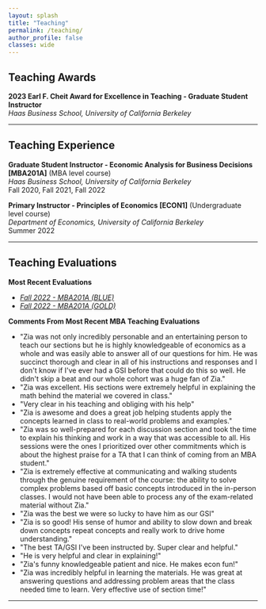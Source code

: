 ```yaml
---
layout: splash
title: "Teaching"
permalink: /teaching/
author_profile: false
classes: wide
---
```


**Teaching Awards**
-----

**2023 Earl F. Cheit Award for Excellence in Teaching - Graduate Student Instructor**\
*Haas Business School, University of California Berkeley*


-----

**Teaching Experience**
-----

**Graduate Student Instructor - Economic Analysis for Business Decisions [MBA201A]** (MBA level course)\
*Haas Business School, University of California Berkeley*\
Fall 2020, Fall 2021, Fall 2022

**Primary Instructor - Principles of Economics [ECON1]** (Undergraduate level course)\
*Department of Economics, University of California Berkeley*\
Summer 2022


-----

**Teaching Evaluations**
-----

**Most Recent Evaluations**

* *[Fall 2022 - MBA201A (BLUE)](/assets/other/FALL2022_MBA201A_BLUE.pdf)*
* *[Fall 2022 - MBA201A (GOLD)](/assets/other/FALL2022_MBA201A_GOLD.pdf)*



**Comments From Most Recent MBA Teaching Evaluations**

* "Zia was not only incredibly personable and an entertaining person to  teach our sections but he is highly knowledgeable of economics as a whole and was easily able to answer all of our questions for him. He was succinct thorough and clear in all of his instructions and responses and I don't know if I've ever had a GSI before that could do this so well. He didn't skip a beat and our whole cohort was a huge fan of Zia."
* "Zia was excellent. His sections were extremely helpful in explaining the math behind the material we covered in class."
* "Very clear in his teaching and obliging with his help"
* "Zia is awesome and does a great job helping students apply the concepts learned in class to real-world problems and examples."
* "Zia was so well-prepared for each discussion section and took the time to explain his thinking and work in a way that was accessible to all. His sessions were the ones I prioritized over other commitments which is about the highest praise for a TA that I can think of coming from an MBA student."
* "Zia is extremely effective at communicating and walking students through the genuine requirement of the course: the ability to solve complex problems based off basic concepts introduced in the in-person classes. I would not have been able to process any of the exam-related material without Zia."
* "Zia was the best we were so lucky to have him as our GSI"
* "Zia is so good! His sense of humor and ability to slow down and break down concepts repeat concepts and really work to drive home understanding."
* "The best TA/GSI I've been instructed by. Super clear and helpful."
* "He is very helpful and clear in explaining!"
* "Zia's funny knowledgeable patient and nice. He makes econ fun!"
* "Zia was incredibly helpful in learning the materials. He was great at answering questions and addressing problem areas that the class needed time to learn. Very effective use of section time!"


-----
